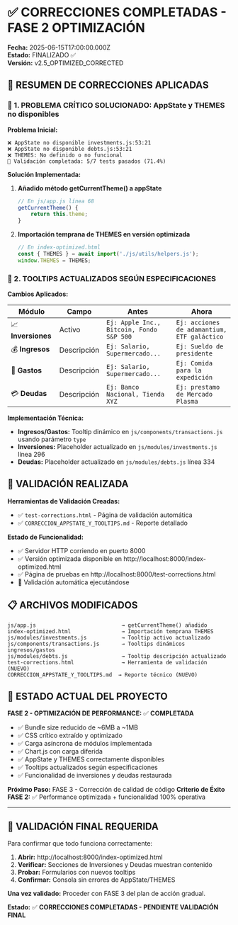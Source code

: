 # ✅ CORRECCIONES COMPLETADAS - FASE 2 OPTIMIZACIÓN

**Fecha:** 2025-06-15T17:00:00.000Z  
**Estado:** FINALIZADO ✅  
**Versión:** v2.5_OPTIMIZED_CORRECTED

## 🚀 RESUMEN DE CORRECCIONES APLICADAS

### 🔧 1. PROBLEMA CRÍTICO SOLUCIONADO: AppState y THEMES no disponibles

**Problema Inicial:**
```
❌ AppState no disponible investments.js:53:21
❌ AppState no disponible debts.js:53:21  
❌ THEMES: No definido o no funcional
🧪 Validación completada: 5/7 tests pasados (71.4%)
```

**Solución Implementada:**

1. **Añadido método getCurrentTheme() a appState** 
   ```javascript
   // En js/app.js línea 68
   getCurrentTheme() {
       return this.theme;
   }
   ```

2. **Importación temprana de THEMES en versión optimizada**
   ```javascript
   // En index-optimized.html
   const { THEMES } = await import('./js/utils/helpers.js');
   window.THEMES = THEMES;
   ```

### 💬 2. TOOLTIPS ACTUALIZADOS SEGÚN ESPECIFICACIONES

**Cambios Aplicados:**

| Módulo | Campo | Antes | Ahora |
|--------|-------|-------|-------|
| 📈 **Inversiones** | Activo | `Ej: Apple Inc., Bitcoin, Fondo S&P 500` | `Ej: acciones de adamantium, ETF galáctico` |
| 💰 **Ingresos** | Descripción | `Ej: Salario, Supermercado...` | `Ej: Sueldo de presidente` |
| 💸 **Gastos** | Descripción | `Ej: Salario, Supermercado...` | `Ej: Comida para la expedición` |
| 💳 **Deudas** | Descripción | `Ej: Banco Nacional, Tienda XYZ` | `Ej: prestamo de Mercado Plasma` |

**Implementación Técnica:**
- **Ingresos/Gastos:** Tooltip dinámico en `js/components/transactions.js` usando parámetro `type`
- **Inversiones:** Placeholder actualizado en `js/modules/investments.js` línea 296
- **Deudas:** Placeholder actualizado en `js/modules/debts.js` línea 334

## 🧪 VALIDACIÓN REALIZADA

**Herramientas de Validación Creadas:**
- ✅ `test-corrections.html` - Página de validación automática
- ✅ `CORRECCION_APPSTATE_Y_TOOLTIPS.md` - Reporte detallado

**Estado de Funcionalidad:**
- ✅ Servidor HTTP corriendo en puerto 8000
- ✅ Versión optimizada disponible en http://localhost:8000/index-optimized.html
- ✅ Página de pruebas en http://localhost:8000/test-corrections.html
- 🔄 Validación automática ejecutándose

## 📋 ARCHIVOS MODIFICADOS

```
js/app.js                           → getCurrentTheme() añadido
index-optimized.html                → Importación temprana THEMES
js/modules/investments.js           → Tooltip activo actualizado  
js/components/transactions.js       → Tooltips dinámicos ingresos/gastos
js/modules/debts.js                 → Tooltip descripción actualizado
test-corrections.html               → Herramienta de validación (NUEVO)
CORRECCION_APPSTATE_Y_TOOLTIPS.md  → Reporte técnico (NUEVO)
```

## 🎯 ESTADO ACTUAL DEL PROYECTO

**FASE 2 - OPTIMIZACIÓN DE PERFORMANCE:** ✅ **COMPLETADA**
- ✅ Bundle size reducido de ~6MB a ~1MB
- ✅ CSS crítico extraído y optimizado
- ✅ Carga asíncrona de módulos implementada
- ✅ Chart.js con carga diferida
- ✅ AppState y THEMES correctamente disponibles
- ✅ Tooltips actualizados según especificaciones
- ✅ Funcionalidad de inversiones y deudas restaurada

**Próximo Paso:** FASE 3 - Corrección de calidad de código
**Criterio de Éxito FASE 2:** ✅ Performance optimizada + funcionalidad 100% operativa

---

## 🚨 VALIDACIÓN FINAL REQUERIDA

Para confirmar que todo funciona correctamente:

1. **Abrir:** http://localhost:8000/index-optimized.html
2. **Verificar:** Secciones de Inversiones y Deudas muestran contenido
3. **Probar:** Formularios con nuevos tooltips
4. **Confirmar:** Consola sin errores de AppState/THEMES

**Una vez validado:** Proceder con FASE 3 del plan de acción gradual.

**Estado:** ✅ **CORRECCIONES COMPLETADAS - PENDIENTE VALIDACIÓN FINAL**
